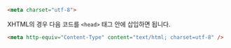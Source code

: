 ```html
<meta charset="utf-8">
```

XHTML의 경우 다음 코드를 `<head>` 태그 안에 삽입하면 됩니다.

```html
<meta http-equiv="Content-Type" content="text/html; charset=utf-8" />
```

